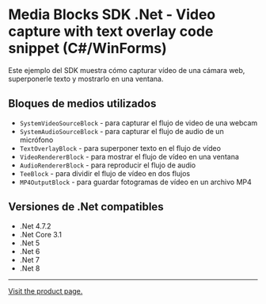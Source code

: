 ﻿# Media Blocks SDK .Net - Video capture with text overlay code snippet (C#/WinForms)

Este ejemplo del SDK muestra cómo capturar vídeo de una cámara web, superponerle texto y mostrarlo en una ventana.

## Bloques de medios utilizados

* `SystemVideoSourceBlock` - para capturar el flujo de video de una webcam
* `SystemAudioSourceBlock` - para capturar el flujo de audio de un micrófono
* `TextOverlayBlock` - para superponer texto en el flujo de vídeo
* `VideoRendererBlock` - para mostrar el flujo de vídeo en una ventana
* `AudioRendererBlock` - para reproducir el flujo de audio
* `TeeBlock` - para dividir el flujo de vídeo en dos flujos
* `MP4OutputBlock` - para guardar fotogramas de vídeo en un archivo MP4
  
## Versiones de .Net compatibles

* .Net 4.7.2
* .Net Core 3.1
* .Net 5
* .Net 6
* .Net 7
* .Net 8

---

[Visit the product page.](https://www.visioforge.com/video-capture-sdk-net)
